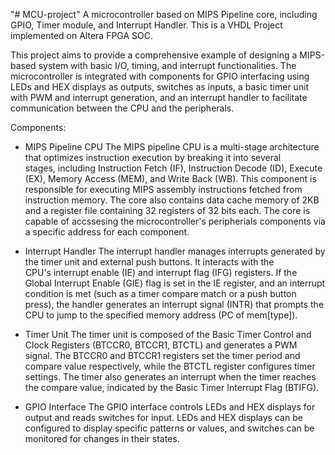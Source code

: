 "# MCU-project" 
A microcontroller based on MIPS Pipeline core, including GPIO, Timer module, and Interrupt Handler. This is a VHDL Project implemented on Altera FPGA SOC.

This project aims to provide a comprehensive example of designing a MIPS-based system with basic I/O, timing, and interrupt functionalities.
The microcontroller is integrated with components for GPIO interfacing using LEDs and HEX displays as outputs, switches as inputs, a basic timer unit with PWM and interrupt generation, and an interrupt handler to facilitate communication between the CPU and the peripherals. 


Components:
* MIPS Pipeline CPU
  The MIPS pipeline CPU is a multi-stage architecture that optimizes instruction execution by breaking it into several       
  stages, including Instruction Fetch (IF), Instruction Decode (ID), Execute (EX), Memory Access (MEM), and Write Back (WB).   This component is responsible for executing MIPS assembly instructions fetched from instruction memory. The core also        contains data cache memory of 2KB and a register file containing 32 registers of 32 bits each.
  The core is capable of accssesing the microcontroller's peripherials components via a specific address for each component.


* Interrupt Handler
  The interrupt handler manages interrupts generated by the timer unit and external push buttons. It interacts with the     
  CPU's interrupt enable (IE) and interrupt flag (IFG) registers. If the Global Interrupt Enable (GIE) flag is set in the IE 
  register, and an interrupt condition is met (such as a timer compare match or a push button press), the handler generates 
  an interrupt signal (INTR) that prompts the CPU to jump to the specified memory address (PC of mem[type]).

* Timer Unit
  The timer unit is composed of the Basic Timer Control and Clock Registers (BTCCR0, BTCCR1, BTCTL) and generates a PWM        signal. The BTCCR0 and BTCCR1 registers set the timer period and compare value respectively, while the BTCTL register        configures timer settings. The timer also generates an interrupt when the timer reaches the compare value, indicated by 
  the Basic Timer Interrupt Flag (BTIFG).

* GPIO Interface
  The GPIO interface controls LEDs and HEX displays for output and reads switches for input. LEDs and HEX displays can be      configured to display specific patterns or values, and switches can be monitored for changes in their states.
